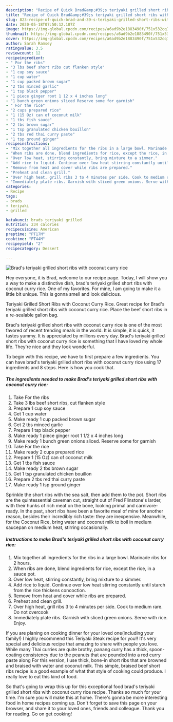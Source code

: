 ```yaml
---
description: "Recipe of Quick Brad&amp;#39;s teriyaki grilled short ribs with coconut curry rice"
title: "Recipe of Quick Brad&amp;#39;s teriyaki grilled short ribs with coconut curry rice"
slug: 823-recipe-of-quick-brad-and-39-s-teriyaki-grilled-short-ribs-with-coconut-curry-rice
date: 2020-05-18T07:50:12.107Z
image: https://img-global.cpcdn.com/recipes/a6ad9b2e1883490f/751x532cq70/brads-teriyaki-grilled-short-ribs-with-coconut-curry-rice-recipe-main-photo.jpg
thumbnail: https://img-global.cpcdn.com/recipes/a6ad9b2e1883490f/751x532cq70/brads-teriyaki-grilled-short-ribs-with-coconut-curry-rice-recipe-main-photo.jpg
cover: https://img-global.cpcdn.com/recipes/a6ad9b2e1883490f/751x532cq70/brads-teriyaki-grilled-short-ribs-with-coconut-curry-rice-recipe-main-photo.jpg
author: Sarah Ramsey
ratingvalue: 3.5
reviewcount: 12
recipeingredient:
- " For the ribs"
- "3 lbs beef short ribs cut flanken style"
- "1 cup soy sauce"
- "1 cup water"
- "1 cup packed brown sugar"
- "2 tbs minced garlic"
- "1 tsp black pepper"
- "1 piece ginger root 1 12 x 4 inches long"
- "1 bunch green onions sliced Reserve some for garnish"
- " For the rice"
- "2 cups prepared rice"
- "1 (15 Oz) can of coconut milk"
- "1 tbs fish sauce"
- "2 tbs brown sugar"
- "1 tsp granulated chicken bouillon"
- "2 tbs red thai curry paste"
- "1 tsp ground ginger"
recipeinstructions:
- "Mix together all ingredients for the ribs in a large bowl. Marinade ribs for 2 hours."
- "When ribs are done, blend ingredients for rice, except the rice, in a sauce pot."
- "Over low heat, stirring constantly, bring mixture to a simmer."
- "Add rice to liquid. Continue over low heat stirring constantly until starch from the rice thickens concoction."
- "Remove from heat and cover while ribs are prepared."
- "Preheat and clean grill."
- "Over high heat, grill ribs 3 to 4 minutes per side. Cook to medium rare. Do not overcook"
- "Immediately plate ribs. Garnish with sliced green onions. Serve with rice. Enjoy."
categories:
- Recipe
tags:
- brads
- teriyaki
- grilled

katakunci: brads teriyaki grilled 
nutrition: 234 calories
recipecuisine: American
preptime: "PT17M"
cooktime: "PT44M"
recipeyield: "2"
recipecategory: Dessert

---
```



![Brad&#39;s teriyaki grilled short ribs with coconut curry rice](https://img-global.cpcdn.com/recipes/a6ad9b2e1883490f/751x532cq70/brads-teriyaki-grilled-short-ribs-with-coconut-curry-rice-recipe-main-photo.jpg)

Hey everyone, it is Brad, welcome to our recipe page. Today, I will show you a way to make a distinctive dish, brad&#39;s teriyaki grilled short ribs with coconut curry rice. One of my favorites. For mine, I am going to make it a little bit unique. This is gonna smell and look delicious.

Teriyaki Grilled Short Ribs with Coconut Curry Rice. Great recipe for Brad&#39;s teriyaki grilled short ribs with coconut curry rice. Place the beef short ribs in a re-sealable gallon bag.

Brad&#39;s teriyaki grilled short ribs with coconut curry rice is one of the most favored of recent trending meals in the world. It is simple, it is quick, it tastes yummy. It is appreciated by millions every day. Brad&#39;s teriyaki grilled short ribs with coconut curry rice is something that I have loved my whole life. They're nice and they look wonderful.


To begin with this recipe, we have to first prepare a few ingredients. You can have brad&#39;s teriyaki grilled short ribs with coconut curry rice using 17 ingredients and 8 steps. Here is how you cook that.

<!--inarticleads1-->

##### The ingredients needed to make Brad&#39;s teriyaki grilled short ribs with coconut curry rice:

1. Take  For the ribs
1. Take 3 lbs beef short ribs, cut flanken style
1. Prepare 1 cup soy sauce
1. Get 1 cup water
1. Make ready 1 cup packed brown sugar
1. Get 2 tbs minced garlic
1. Prepare 1 tsp black pepper
1. Make ready 1 piece ginger root 1 1/2 x 4 inches long
1. Make ready 1 bunch green onions sliced. Reserve some for garnish
1. Take  For the rice
1. Make ready 2 cups prepared rice
1. Prepare 1 (15 Oz) can of coconut milk
1. Get 1 tbs fish sauce
1. Make ready 2 tbs brown sugar
1. Get 1 tsp granulated chicken bouillon
1. Prepare 2 tbs red thai curry paste
1. Make ready 1 tsp ground ginger


Sprinkle the short ribs with the sea salt, then add them to the pot. Short ribs are the quintessential caveman cut, straight out of Fred Flinstone&#39;s larder, with their hunks of rich meat on the bone, looking primal and carnivore-ready. In the past, short ribs have been a favorite meal of mine for another reason, besides their incredibly rich taste: they are inexpensive. Meanwhile, for the Coconut Rice, bring water and coconut milk to boil in medium saucepan on medium heat, stirring occasionally. 

<!--inarticleads2-->

##### Instructions to make Brad&#39;s teriyaki grilled short ribs with coconut curry rice:

1. Mix together all ingredients for the ribs in a large bowl. Marinade ribs for 2 hours.
1. When ribs are done, blend ingredients for rice, except the rice, in a sauce pot.
1. Over low heat, stirring constantly, bring mixture to a simmer.
1. Add rice to liquid. Continue over low heat stirring constantly until starch from the rice thickens concoction.
1. Remove from heat and cover while ribs are prepared.
1. Preheat and clean grill.
1. Over high heat, grill ribs 3 to 4 minutes per side. Cook to medium rare. Do not overcook
1. Immediately plate ribs. Garnish with sliced green onions. Serve with rice. Enjoy.


If you are planing on cooking dinner for your loved one(including your family!) I highly recommend this Teriyaki Steak recipe for you!! It&#39;s very special and delicious recipe that amazing to share with people you love. While many Thai curries are quite brothy, panang curry has a thick, spoon-coating consistency due to the peanuts that are pounded into a red curry paste along For this version, I use thick, bone-in short ribs that are browned and braised with water and coconut milk. This simple, braised beef short ribs recipe is a good example of what that style of cooking could produce. I really love to eat this kind of food. 

So that's going to wrap this up for this exceptional food brad&#39;s teriyaki grilled short ribs with coconut curry rice recipe. Thanks so much for your time. I'm sure you will make this at home. There's gonna be more interesting food in home recipes coming up. Don't forget to save this page on your browser, and share it to your loved ones, friends and colleague. Thank you for reading. Go on get cooking!
